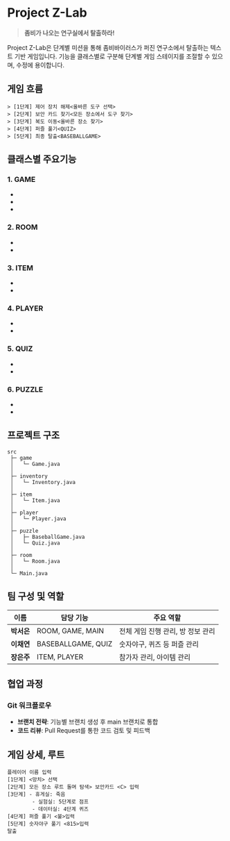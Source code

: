 # Project Z-Lab
> **좀비가 나오는 연구실에서 탈출하라!**

Project Z-Lab은 단계별 미션을 통해 좀비바이러스가 퍼진 연구소에서 탈출하는 텍스트 기반 게임입니다. 
기능을 클래스별로 구분해 단계별 게임 스테이지를 조절할 수 있으며, 수정에 용이합니다.


## 게임 흐름
```
> [1단계] 제어 장치 해제<올바른 도구 선택>
> [2단계] 보안 카드 찾기<모든 장소에서 도구 찾기>
> [3단계] 복도 이동<올바른 장소 찾기>
> [4단계] 퍼즐 풀기<QUIZ>
> [5단계] 최종 탈출<BASEBALLGAME>
```

## 클래스별 주요기능

### 1. GAME
-
-
-

### 2. ROOM
-
-

### 3. ITEM
-
-

### 4. PLAYER
-
-

### 5. QUIZ
-
-


### 6. PUZZLE
-
-

## 프로젝트 구조

```
src
 ├─ game
 │   └─ Game.java
 │
 ├─ inventory
 │   └─ Inventory.java
 │
 ├─ item
 │   └─ Item.java
 │
 ├─ player
 │   └─ Player.java
 │
 ├─ puzzle
 │   ├─ BaseballGame.java
 │   └─ Quiz.java
 │
 ├─ room
 │   └─ Room.java
 │
 └─ Main.java
 ```

## 팀 구성 및 역할
| 이름 | 담당 기능 | 주요 역할 |
|------|-----------|-----------|
| **박서은** | ROOM, GAME, MAIN | 전체 게임 진행 관리, 방 정보 관리 |
| **이채연** | BASEBALLGAME, QUIZ | 숫자야구, 퀴즈 등 퍼즐 관리 |
| **장은주** | ITEM, PLAYER | 참가자 관리, 아이템 관리 |


## 협업 과정

### Git 워크플로우
- **브랜치 전략**: 기능별 브랜치 생성 후 main 브랜치로 통합
- **코드 리뷰**: Pull Request를 통한 코드 검토 및 피드백


## 게임 상세, 루트

```
플레이어 이름 입력
[1단계] <망치> 선택
[2단계] 모든 장소 루트 돌며 탐색> 보안카드 <C> 입력
[3단계] - 휴게실: 죽음
        - 실험실: 5단계로 점프
        - 데이터실: 4단계 퀴즈
[4단계] 퍼즐 풀기 <불>입력
[5단계] 숫자야구 풀기 <815>입력
탈출
```
